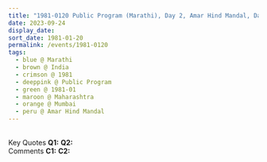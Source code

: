 ```yaml
---
title: "1981-0120 Public Program (Marathi), Day 2, Amar Hind Mandal, Dadar, Mumbai, Maharashtra, India"
date: 2023-09-24
display_date: 
sort_date: 1981-01-20
permalink: /events/1981-0120
tags:
  - blue @ Marathi
  - brown @ India
  - crimson @ 1981
  - deeppink @ Public Program
  - green @ 1981-01
  - maroon @ Maharashtra
  - orange @ Mumbai
  - peru @ Amar Hind Mandal
---
```


<br>

<wave-list>
  <list-title color="DarkSeaGreen" width="55">Key Quotes</list-title>
  <list-item color="BlanchedAlmond" width="280"><b>Q1:</b> <i></i></list-item>
  <list-item color="Lavender" width="280"><b>Q2:</b> <i></i></list-item>
</wave-list>

<br>

<wave-list>
  <list-title color="DarkSeaGreen" width="55">Comments</list-title>
  <list-item color="BlanchedAlmond" width="280"><b>C1:</b> <i></i></list-item>
  <list-item color="Lavender" width="280"><b>C2:</b> <i></i></list-item>
</wave-list>
